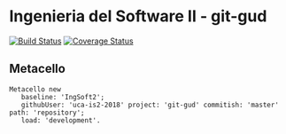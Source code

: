 # Ingenieria del Software II - git-gud

[![Build Status](https://travis-ci.org/uca-is2-2018/git-gud.svg?branch=master)](https://travis-ci.org/uca-is2-2018/git-gud)
[![Coverage Status](https://coveralls.io/repos/github/uca-is2-2018/git-gud/badge.svg?branch=master)](https://coveralls.io/github/uca-is2-2018/git-gud?branch=master)

## Metacello

```smalltalk
Metacello new
   baseline: 'IngSoft2';
   githubUser: 'uca-is2-2018' project: 'git-gud' commitish: 'master' path: 'repository';
   load: 'development'.
```
